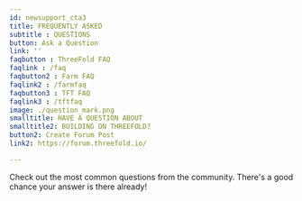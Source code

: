 ```yaml
---
id: newsupport_cta3
title: FREQUENTLY ASKED  
subtitle : QUESTIONS
button: Ask a Question
link: ''
faqbutton : ThreeFold FAQ
faqlink : /faq
faqbutton2 : Farm FAQ
faqlink2 : /farmfaq
faqbutton3 : TFT FAQ
faqlink3 : /tftfaq
image: ./question_mark.png
smalltitle: HAVE A QUESTION ABOUT
smalltitle2: BUILDING ON THREEFOLD?
button2: Create Forum Post
link2: https://forum.threefold.io/

---
```

Check out the most common questions from the community. There's a good chance your answer is there already!

